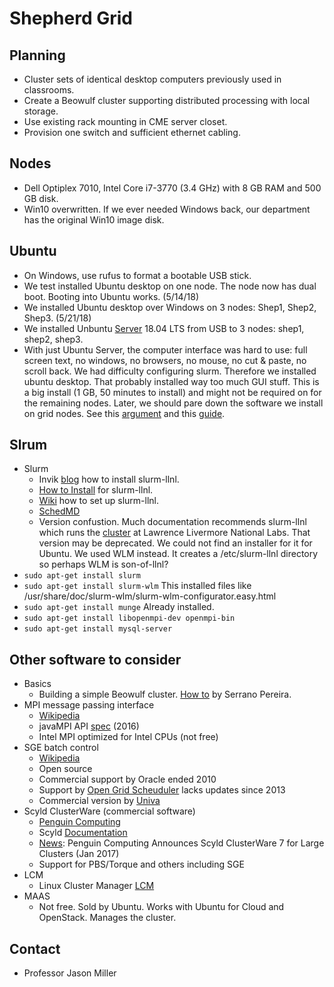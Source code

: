 # Shepherd Grid

## Planning
* Cluster sets of identical desktop computers previously used in classrooms.
* Create a Beowulf cluster supporting distributed processing with local storage.
* Use existing rack mounting in CME server closet.
* Provision one switch and sufficient ethernet cabling.

## Nodes
* Dell Optiplex 7010, Intel Core i7-3770 (3.4 GHz) with 8 GB RAM and 500 GB disk.
* Win10 overwritten. If we ever needed Windows back, our department has the original Win10 image disk.

## Ubuntu
* On Windows, use rufus to format a bootable USB stick.
* We test installed Ubuntu desktop on one node. The node now has dual boot. Booting into Ubuntu works. (5/14/18)
* We installed Ubuntu desktop over Windows on 3 nodes: Shep1, Shep2, Shep3. (5/21/18)
* We installed Unbuntu [Server](https://www.ubuntu.com/download/server) 18.04 LTS from USB to 3 nodes: shep1, shep2, shep3.
* With just Ubuntu Server, the computer interface was hard to use: full screen text, no windows, no browsers, no mouse, no cut & paste, no scroll back. We had difficulty configuring slurm. 
Therefore we installed ubuntu desktop. That probably installed way too much GUI stuff. 
This is a big install (1 GB, 50 minutes to install) and might not be required on for the remaining nodes. 
Later, we should pare down the software we install on grid nodes. 
See this [argument](https://askubuntu.com/questions/53822/how-do-you-run-ubuntu-server-with-a-gui) 
and this [guide](https://help.ubuntu.com/community/ServerGUI).

## Slrum
* Slurm
    * Invik [blog](https://www.invik.xyz/work/Slurm-on-Ubuntu-Trusty/) how to install slurm-llnl.
    * [How to Install](https://www.howtoinstall.co/en/ubuntu/trusty/slurm-llnl) for slurm-llnl.
    * [Wiki](https://www.howtoinstall.co/en/ubuntu/trusty/slurm-llnl) how to set up slurm-llnl.
    * [SchedMD](https://slurm.schedmd.com/download.html)
    * Version confustion. Much documentation recommends slurm-llnl which runs the [cluster](https://computing.llnl.gov/tutorials/linux_clusters/) at Lawrence Livermore National Labs. That version may be deprecated. We could not find an installer for it for Ubuntu. We used WLM instead. It creates a /etc/slurm-llnl directory so perhaps WLM is son-of-llnl?
* ```sudo apt-get install slurm```
* ```sudo apt-get install slurm-wlm```
This installed files like /usr/share/doc/slurm-wlm/slurm-wlm-configurator.easy.html
* ```sudo apt-get install munge```
Already installed.
* ```sudo apt-get install libopenmpi-dev openmpi-bin```
* ```sudo apt-get install mysql-server```


## Other software to consider
* Basics
    * Building a simple Beowulf cluster. [How to](https://www-users.cs.york.ac.uk/~mjf/pi_cluster/src/Building_a_simple_Beowulf_cluster.html) by Serrano Pereira.
* MPI message passing interface
    * [Wikipedia](https://en.wikipedia.org/wiki/Message_Passing_Interface)
    * javaMPI API [spec](https://www.open-mpi.org/papers/mpi-java-spec/) (2016)
    * Intel MPI optimized for Intel CPUs (not free)
* SGE batch control
    * [Wikipedia](https://en.wikipedia.org/wiki/Oracle_Grid_Engine)
    * Open source
    * Commercial support by Oracle ended 2010
    * Support by [Open Grid Scheuduler](http://gridscheduler.sourceforge.net/) lacks updates since 2013
    * Commercial version by [Univa](http://www.univa.com/products/)
* Scyld ClusterWare (commercial software)
    * [Penguin Computing](https://www.penguincomputing.com/support/documentation/)
    * Scyld [Documentation](https://www.penguincomputing.com/documentation/scyld-clusterware/7/admin-guide/index.html)
    * [News](http://www.dataversity.net/penguin-computing-announces-scyld-clusterware-7-large-clusters/): Penguin Computing Announces Scyld ClusterWare 7 for Large Clusters (Jan 2017)
    * Support for PBS/Torque and others including SGE
* LCM
    * Linux Cluster Manager [LCM](http://linuxcm.sourceforge.net/)
* MAAS
    * Not free. Sold by Ubuntu. Works with Ubuntu for Cloud and OpenStack. Manages the cluster.

## Contact
* Professor Jason Miller

